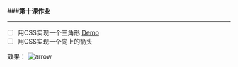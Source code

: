 ###**第十课作业**

---

- [ ] 用CSS实现一个三角形
[Demo](http://jsbin.alif2e.com/xit/1/edit)
- [ ] 用CSS实现一个向上的箭头

效果：
![arrow](http://7xpvnv.com2.z0.glb.qiniucdn.com/7ceaa6d1-b31e-45b1-8066-6ac68d389aea.png)


